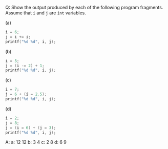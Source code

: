 Q: Show the output produced by each of the following program fragments. Assume
that `i` and `j` are `int` variables.

(a)

```c
i = 6;
j = i += i;
printf("%d %d", i, j);
```

(b)

```c
i = 5;
j = (i -= 2) + 1;
printf("%d %d", i, j);
```

(c)

```c
i = 7;
j = 6 + (i = 2.5);
printf("%d %d", i, j);
```

(d)

```c
i = 2;
j = 8;
j = (i = 6) + (j = 3);
printf("%d %d", i, j);
```

A:
a: 12 12
b: 3 4
c: 2 8
d: 6 9
